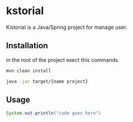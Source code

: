 # kstorial



Kistorial is a Java/Spring project for manage user.

## Installation

in the root of the project exect this commands

```bash
mvn clean install
```


```bash
java -jar target/{name project}
```

## Usage

```java
System.out.println("code goes here")
```

